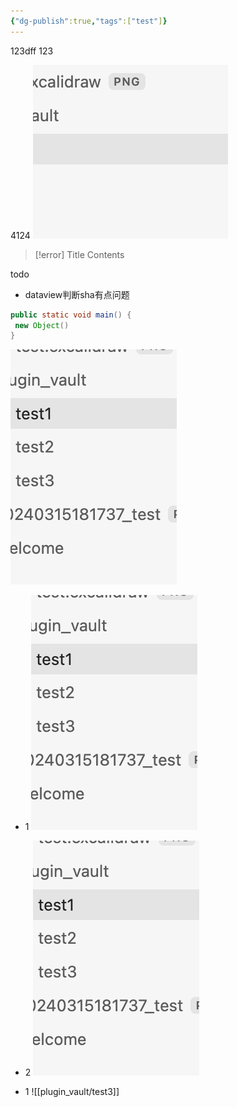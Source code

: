 ```yaml
---
{"dg-publish":true,"tags":["test"]}
---
```



123dff
123

4124
![20240315181737_test.png](img/user/20240315181737_test.png)


> [!error] Title
> Contents

todo
- dataview判断sha有点问题

```java title="123"
public static void main() {
 new Object()
}
```

![img11.png](img/user/img11.png)


- 1
![img22.png](img/user/img22.png)

- 2
![img33.png](img/user/img33.png)


- 1
![[plugin_vault/test3]]